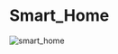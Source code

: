 # Smart_Home

![smart_home](https://github.com/DanielArduinoSave/Smart_Home/assets/152028863/fe1bb275-9ddd-4018-9884-e42bbd3d6821)

